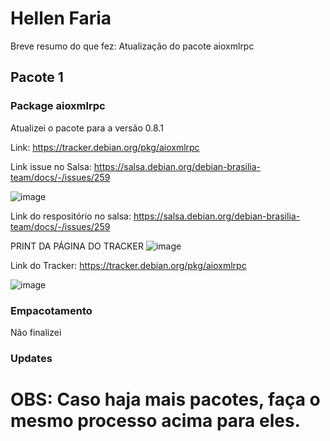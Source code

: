# Hellen Faria

Breve resumo do que fez:
Atualização do pacote aioxmlrpc

## Pacote 1
### Package aioxmlrpc
Atualizei o pacote para a versão  0.8.1

Link: https://tracker.debian.org/pkg/aioxmlrpc

Link issue no Salsa: https://salsa.debian.org/debian-brasilia-team/docs/-/issues/259

![image](https://github.com/user-attachments/assets/c16545eb-11c1-4203-aaa9-a6d003c7f822)

Link do respositório no salsa:
https://salsa.debian.org/debian-brasilia-team/docs/-/issues/259

PRINT DA PÁGINA DO TRACKER
![image](https://github.com/user-attachments/assets/88d35aab-b5da-4364-b9ee-3d4e44a91845)

Link do Tracker: https://tracker.debian.org/pkg/aioxmlrpc

![image](https://github.com/user-attachments/assets/3e067c2c-a451-45ee-b6a1-74a6a4b21e6d)


### Empacotamento

Não finalizei 

### Updates



# OBS: Caso haja mais pacotes, faça o mesmo processo acima para eles.
